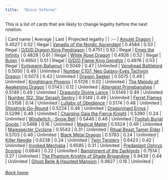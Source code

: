 ```yaml
---
title:  "Disco Inferno"
---
```


This is a list of cards that are likely to change legality before the next rotation.

| Card name | Average | Last | Projected legality |
| :-- |
[Amulet Dragon](https://db.ygoprodeck.com/card/?search=Amulet%20Dragon) | 0.4527 | 0.52 | Illegal |
[Vanadis of the Nordic Ascendant](https://db.ygoprodeck.com/card/?search=Vanadis%20of%20the%20Nordic%20Ascendant) | 0.4584 | 0.53 | Illegal |
[D/D/D Dragon King Pendragon](https://db.ygoprodeck.com/card/?search=D/D/D%20Dragon%20King%20Pendragon) | 0.4751 | 0.52 | Illegal |
[Emes the Infinity](https://db.ygoprodeck.com/card/?search=Emes%20the%20Infinity) | 0.4828 | 0.61 | Illegal |
[White Rose Dragon](https://db.ygoprodeck.com/card/?search=White%20Rose%20Dragon) | 0.4926 | 0.52 | Illegal |
[Buten](https://db.ygoprodeck.com/card/?search=Buten) | 0.4950 | 0.51 | Illegal |
[D/D/D Flame King Genghis](https://db.ygoprodeck.com/card/?search=D/D/D%20Flame%20King%20Genghis) | 0.4976 | 0.53 | Illegal |
[Evilswarm Bahamut](https://db.ygoprodeck.com/card/?search=Evilswarm%20Bahamut) | 0.5049 | 0.47 | Unlimited |
[Vendread Battlelord](https://db.ygoprodeck.com/card/?search=Vendread%20Battlelord) | 0.5050 | 0.49 | Unlimited |
[Number C107: Neo Galaxy-Eyes Tachyon Dragon](https://db.ygoprodeck.com/card/?search=Number%20C107:%20Neo%20Galaxy-Eyes%20Tachyon%20Dragon) | 0.5073 | 0.43 | Unlimited |
[Dragon Seeker](https://db.ygoprodeck.com/card/?search=Dragon%20Seeker) | 0.5075 | 0.49 | Unlimited |
[Knightmare Phoenix](https://db.ygoprodeck.com/card/?search=Knightmare%20Phoenix) | 0.5126 | 0.02 | Unlimited |
[The Melody of Awakening Dragon](https://db.ygoprodeck.com/card/?search=The%20Melody%20of%20Awakening%20Dragon) | 0.5143 | 0.12 | Unlimited |
[Altergeist Primebanshee](https://db.ygoprodeck.com/card/?search=Altergeist%20Primebanshee) | 0.5149 | 0.49 | Unlimited |
[Dragunity Divine Lance](https://db.ygoprodeck.com/card/?search=Dragunity%20Divine%20Lance) | 0.5149 | 0.49 | Unlimited |
[Number 102: Star Seraph Sentry](https://db.ygoprodeck.com/card/?search=Number%20102:%20Star%20Seraph%20Sentry) | 0.5149 | 0.49 | Unlimited |
[Ferret Flames](https://db.ygoprodeck.com/card/?search=Ferret%20Flames) | 0.5158 | 0.14 | Unlimited |
[Lullaby of Obedience](https://db.ygoprodeck.com/card/?search=Lullaby%20of%20Obedience) | 0.5174 | 0.48 | Unlimited |
[Ghostrick-Go-Round](https://db.ygoprodeck.com/card/?search=Ghostrick-Go-Round) | 0.5224 | 0.46 | Unlimited |
[Dragonmaid Ernus](https://db.ygoprodeck.com/card/?search=Dragonmaid%20Ernus) | 0.5299 | 0.49 | Unlimited |
[Charging Gaia the Fierce Knight](https://db.ygoprodeck.com/card/?search=Charging%20Gaia%20the%20Fierce%20Knight) | 0.5390 | 0.24 | Unlimited |
[Windwitch - Snow Bell](https://db.ygoprodeck.com/card/?search=Windwitch%20-%20Snow%20Bell) | 0.5448 | 0.48 | Unlimited |
[Foolish Burial Goods](https://db.ygoprodeck.com/card/?search=Foolish%20Burial%20Goods) | 0.5488 | 0.16 | Unlimited |
[Magical Mallet](https://db.ygoprodeck.com/card/?search=Magical%20Mallet) | 0.5524 | 0.49 | Unlimited |
[Majespecter Cyclone](https://db.ygoprodeck.com/card/?search=Majespecter%20Cyclone) | 0.5543 | 0.31 | Unlimited |
[Ritual Beast Tamer Elder](https://db.ygoprodeck.com/card/?search=Ritual%20Beast%20Tamer%20Elder) | 0.5703 | 0.46 | Unlimited |
[Black Metal Dragon](https://db.ygoprodeck.com/card/?search=Black%20Metal%20Dragon) | 0.5783 | 0.24 | Unlimited |
[Killer Needle](https://db.ygoprodeck.com/card/?search=Killer%20Needle) | 0.6238 | 0.24 | Unlimited |
[Twin Twisters](https://db.ygoprodeck.com/card/?search=Twin%20Twisters) | 0.6423 | 0.42 | Unlimited |
[Invoked Mechaba](https://db.ygoprodeck.com/card/?search=Invoked%20Mechaba) | 0.6585 | 0.31 | Unlimited |
[Predaplant Ophrys Scorpio](https://db.ygoprodeck.com/card/?search=Predaplant%20Ophrys%20Scorpio) | 0.6840 | 0.22 | Unlimited |
[Banishment of the Darklords](https://db.ygoprodeck.com/card/?search=Banishment%20of%20the%20Darklords) | 0.7514 | 0.27 | Unlimited |
[The Phantom Knights of Shade Brigandine](https://db.ygoprodeck.com/card/?search=The%20Phantom%20Knights%20of%20Shade%20Brigandine) | 0.9439 | 0.44 | Unlimited |
[Ghost Belle & Haunted Mansion](https://db.ygoprodeck.com/card/?search=Ghost%20Belle%20%26%20Haunted%20Mansion) | 0.9827 | 0.16 | Unlimited |

###### [Back home](index)